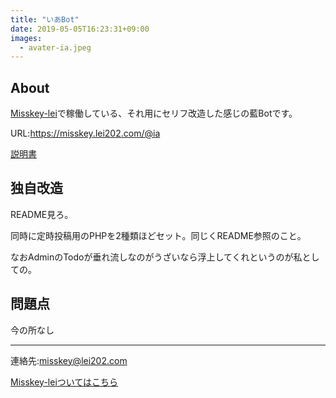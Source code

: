 ```yaml
---
title: "いあBot"
date: 2019-05-05T16:23:31+09:00
images: 
  - avater-ia.jpeg
---
```

## About
[Misskey-lei](https://lei202.com/misskey/)で稼働している、それ用にセリフ改造した感じの藍Botです。

URL:https://misskey.lei202.com/@ia

[説明書](https://github.com/leies-202/ai/blob/myia/torisetu.md)

## 独自改造

README見ろ。

同時に定時投稿用のPHPを2種類ほどセット。同じくREADME参照のこと。

なおAdminのTodoが垂れ流しなのがうざいなら浮上してくれというのが私としての。

## **問題点**

今の所なし

---

連絡先:misskey@lei202.com

[Misskey-leiついてはこちら](https://lei202.com/misskey/)